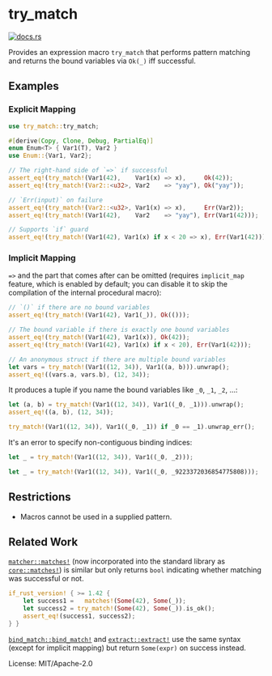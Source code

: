 # try_match

[<img src="https://docs.rs/try_match/badge.svg" alt="docs.rs">](https://docs.rs/try_match/)

Provides an expression macro `try_match` that performs pattern
matching and returns the bound variables via `Ok(_)` iff successful.

## Examples

### Explicit Mapping

```rust
use try_match::try_match;

#[derive(Copy, Clone, Debug, PartialEq)]
enum Enum<T> { Var1(T), Var2 }
use Enum::{Var1, Var2};

// The right-hand side of `=>` if successful
assert_eq!(try_match!(Var1(42),    Var1(x) => x),     Ok(42));
assert_eq!(try_match!(Var2::<u32>, Var2    => "yay"), Ok("yay"));

// `Err(input)` on failure
assert_eq!(try_match!(Var2::<u32>, Var1(x) => x),     Err(Var2));
assert_eq!(try_match!(Var1(42),    Var2    => "yay"), Err(Var1(42)));

// Supports `if` guard
assert_eq!(try_match!(Var1(42), Var1(x) if x < 20 => x), Err(Var1(42)));
```

### Implicit Mapping

`=>` and the part that comes after can be omitted (requires `implicit_map`
feature, which is enabled by default; you can disable it to skip the
compilation of the internal procedural macro):

```rust
// `()` if there are no bound variables
assert_eq!(try_match!(Var1(42), Var1(_)), Ok(()));

// The bound variable if there is exactly one bound variables
assert_eq!(try_match!(Var1(42), Var1(x)), Ok(42));
assert_eq!(try_match!(Var1(42), Var1(x) if x < 20), Err(Var1(42)));

// An anonymous struct if there are multiple bound variables
let vars = try_match!(Var1((12, 34)), Var1((a, b))).unwrap();
assert_eq!((vars.a, vars.b), (12, 34));
```

It produces a tuple if you name the bound variables like `_0`, `_1`, `_2`,
...:

```rust
let (a, b) = try_match!(Var1((12, 34)), Var1((_0, _1))).unwrap();
assert_eq!((a, b), (12, 34));

try_match!(Var1((12, 34)), Var1((_0, _1)) if _0 == _1).unwrap_err();
```

It's an error to specify non-contiguous binding indices:

```rust
let _ = try_match!(Var1((12, 34)), Var1((_0, _2)));
```

```rust
let _ = try_match!(Var1((12, 34)), Var1((_0, _9223372036854775808)));
```

## Restrictions

 - Macros cannot be used in a supplied pattern.

## Related Work

[`matcher::matches!`][] (now incorporated into the standard library as
[`core::matches!`][]) is similar but only returns `bool` indicating whether
matching was successful or not.

```rust
if_rust_version! { >= 1.42 {
    let success1 =   matches!(Some(42), Some(_));
    let success2 = try_match!(Some(42), Some(_)).is_ok();
    assert_eq!(success1, success2);
} }
```

[`bind_match::bind_match!`][] and [`extract::extract!`][] use the same
syntax (except for implicit mapping) but return `Some(expr)` on success
instead.

[`core::matches!`]: https://doc.rust-lang.org/1.56.0/core/macro.matches.html
[`matcher::matches!`]: https://crates.io/crates/matches
[`bind_match::bind_match!`]: https://crates.io/crates/bind_match
[`extract::extract!`]: https://crates.io/crates/extract_macro


License: MIT/Apache-2.0
